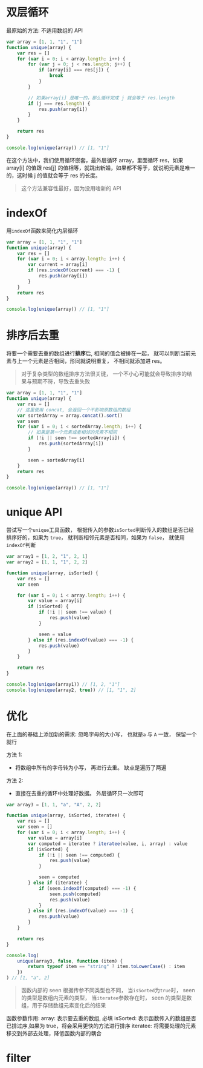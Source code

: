 # 双层循环

最原始的方法: 不适用数组的 API

```js
var array = [1, 1, "1", "1"]
function unique(array) {
	var res = []
	for (var i = 0; i < array.length; i++) {
		for (var j = 0; j < res.length; j++) {
			if (array[i] === res[j]) {
				break
			}
		}

		// 如果array[i] 是唯一的，那么循环完成 j 就会等于 res.length
		if (j === res.length) {
			res.push(array[i])
		}
	}

	return res
}

console.log(unique(array)) // [1, "1"]
```

在这个方法中，我们使用循环嵌套，最外层循环 array，里面循环 res，如果 array[i] 的值跟 res[j] 的值相等，就跳出新婚，如果都不等于，就说明元素是唯一的，这时候 j 的值就会等于 res 的长度。

> 这个方法兼容性最好，因为没用啥新的 API

# indexOf

用`indexOf`函数来简化内层循环

```js
var array = [1, 1, "1", "1"]
function unique(array) {
	var res = []
	for (var i = 0; i < array.length; i++) {
		var current = array[i]
		if (res.indexOf(current) === -1) {
			res.push(array[i])
		}
	}
	return res
}

console.log(unique(array)) // [1, "1"]
```

# 排序后去重

将要一个需要去重的数组进行**排序**后, 相同的值会被排在一起， 就可以判断当前元素与上一个元素是否相同，形同就说明重复， 不相同就添加进 res。

> 对于复杂类型的数组排序方法很关键， 一个不小心可能就会导致排序的结果与预期不符，导致去重失败

```js
var array = [1, 1, "1", "1"]
function unique(array) {
	var res = []
	// 这里使用 concat, 会返回一个不影响原数组的数组
	var sortedArray = array.concat().sort()
	var seen
	for (var i = 0; i < sortedArray.length; i++) {
		// 如果是第一个元素或者相邻的元素不相同
		if (!i || seen !== sortedArray[i]) {
			res.push(sortedArray[i])
		}

		seen = sortedArray[i]
	}
	return res
}

console.log(unique(array)) // [1, "1"]
```

# unique API

尝试写一个`unique`工具函数， 根据传入的参数`isSorted`判断传入的数组是否已经排序好的，如果为 `true`， 就判断相邻元素是否相同，如果为 `false`， 就使用`indexOf`判断

```js
var array1 = [1, 2, "1", 2, 1]
var array2 = [1, 1, "1", 2, 2]

function unique(array, isSorted) {
	var res = []
	var seen

	for (var i = 0; i < array.length; i++) {
		var value = array[i]
		if (isSorted) {
			if (!i || seen !== value) {
				res.push(value)
			}

			seen = value
		} else if (res.indexOf(value) === -1) {
			res.push(value)
		}
	}

	return res
}

console.log(unique(array1)) // [1, 2, "1"]
console.log(unique(array2, true)) // [1, "1", 2]
```

# 优化

在上面的基础上添加新的需求: 忽略字母的大小写， 也就是`a` 与 `A` 一致， 保留一个就行

方法 1:

- 将数组中所有的字母转为小写， 再进行去重。 缺点是遍历了两遍

方法 2:

- 直接在去重的循环中处理好数据。 外层循环只一次即可

```js
var array3 = [1, 1, "a", "A", 2, 2]

function unique(array, isSorted, iteratee) {
	var res = []
	var seen = []
	for (var i = 0; i < array.length; i++) {
		var value = array[i]
		var computed = iteratee ? iteratee(value, i, array) : value
		if (isSorted) {
			if (!i || seen !== computed) {
				res.push(value)
			}

			seen = computed
		} else if (iteratee) {
			if (seen.indexOf(computed) === -1) {
				seen.push(computed)
				res.push(value)
			}
		} else if (res.indexOf(value) === -1) {
			res.push(value)
		}
	}

	return res
}

console.log(
	unique(array3, false, function (item) {
		return typeof item == "string" ? item.toLowerCase() : item
	})
) // [1, "a", 2]
```

> 函数内部的 seen 根据传参不同类型也不同， 当`isSorted`为`true`时， seen 的类型是数组内元素的类型， 当`iteratee`参数存在时， seen 的类型是数组，用于存储数组元素变化后的结果

函数参数作用:
array: 表示要去重的数组, 必填
isSorted: 表示函数传入的数组是否已排过序,如果为 true，将会采用更快的方法进行排序
iteratee: 将需要处理的元素移交到外部去处理，降低函数内部的耦合

# filter

